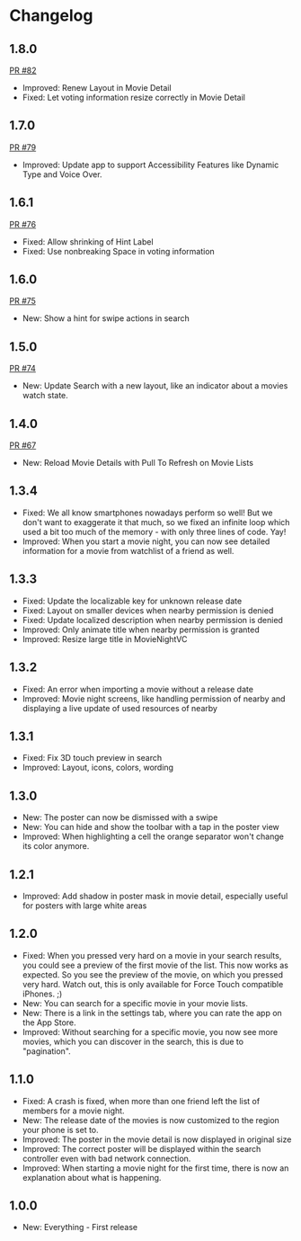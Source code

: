 # Changelog

## 1.8.0

[PR #82](https://github.com/spacepandas/cineaste-ios/pull/82)

* Improved: Renew Layout in Movie Detail
* Fixed: Let voting information resize correctly in Movie Detail

## 1.7.0

[PR #79](https://github.com/spacepandas/cineaste-ios/pull/79)

* Improved: Update app to support Accessibility Features like Dynamic Type and Voice Over.

## 1.6.1

[PR #76](https://github.com/spacepandas/cineaste-ios/pull/76)

* Fixed: Allow shrinking of Hint Label
* Fixed: Use nonbreaking Space in voting information

## 1.6.0

[PR #75](https://github.com/spacepandas/cineaste-ios/pull/75)

* New: Show a hint for swipe actions in search

## 1.5.0 

[PR #74](https://github.com/spacepandas/cineaste-ios/pull/74)

* New: Update Search with a new layout, like an indicator about a movies watch state.

## 1.4.0

[PR #67](https://github.com/spacepandas/cineaste-ios/pull/67)

* New: Reload Movie Details with Pull To Refresh on Movie Lists

## 1.3.4

* Fixed: We all know smartphones nowadays perform so well! But we don't want to exaggerate it that much, so we fixed an infinite loop which used a bit too much of the memory - with only three lines of code. Yay!
* Improved: When you start a movie night, you can now see detailed information for a movie from watchlist of a friend as well.

## 1.3.3

* Fixed: Update the localizable key for unknown release date
* Fixed: Layout on smaller devices when nearby permission is denied
* Fixed: Update localized description when nearby permission is denied
* Improved: Only animate title when nearby permission is granted
* Improved: Resize large title in MovieNightVC

## 1.3.2

* Fixed: An error when importing a movie without a release date 
* Improved: Movie night screens, like handling permission of nearby and displaying a live update of used resources of nearby

## 1.3.1

* Fixed: Fix 3D touch preview in search
* Improved: Layout, icons, colors, wording

## 1.3.0

* New: The poster can now be dismissed with a swipe
* New: You can hide and show the toolbar with a tap in the poster view
* Improved: When highlighting a cell the orange separator won't change its color anymore.

## 1.2.1 

* Improved: Add shadow in poster mask in movie detail, especially useful for posters with large white areas

## 1.2.0

* Fixed: When you pressed very hard on a movie in your search results, you could see a preview of the first movie of the list. This now works as expected. So you see the preview of the movie, on which you pressed very hard. Watch out, this is only available for Force Touch compatible iPhones. ;)
* New: You can search for a specific movie in your movie lists. 
* New: There is a link in the settings tab, where you can rate the app on the App Store.
* Improved: Without searching for a specific movie, you now see more movies, which you can discover in the search, this is due to "pagination".

## 1.1.0

* Fixed: A crash is fixed, when more than one friend left the list of members for a movie night.
* New: The release date of the movies is now customized to the region your phone is set to.
* Improved: The poster in the movie detail is now displayed in original size
* Improved: The correct poster will be displayed within the search controller even with bad network connection.
* Improved: When starting a movie night for the first time, there is now an explanation about what is happening.

## 1.0.0

* New: Everything - First release
